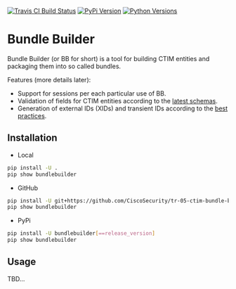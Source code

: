 [![Travis CI Build Status](https://travis-ci.com/CiscoSecurity/tr-05-ctim-bundle-builder.svg)](https://travis-ci.com/CiscoSecurity/tr-05-ctim-bundle-builder)
[![PyPi Version](https://img.shields.io/pypi/v/bundlebuilder.svg)](https://pypi.python.org/pypi/bundlebuilder)
[![Python Versions](https://img.shields.io/pypi/pyversions/bundlebuilder.svg)](https://pypi.python.org/pypi/bundlebuilder)

# Bundle Builder

Bundle Builder (or BB for short) is a tool for building CTIM entities and
packaging them into so called bundles.

Features (more details later):
- Support for sessions per each particular use of BB.
- Validation of fields for CTIM entities according to the
[latest schemas](https://github.com/threatgrid/ctim/tree/master/doc/structures).
- Generation of external IDs (XIDs) and transient IDs according to the
[best practices](https://github.com/threatgrid/ctim/blob/master/doc/tutorials/modeling-threat-intel-ctim.md#1113-best-practices-for-external-ids).

## Installation

* Local

```bash
pip install -U .
pip show bundlebuilder
```

* GitHub

```bash
pip install -U git+https://github.com/CiscoSecurity/tr-05-ctim-bundle-builder.git[@branch_name_or_release_version]
pip show bundlebuilder
```

* PyPi

```bash
pip install -U bundlebuilder[==release_version]
pip show bundlebuilder
```

## Usage

TBD...
